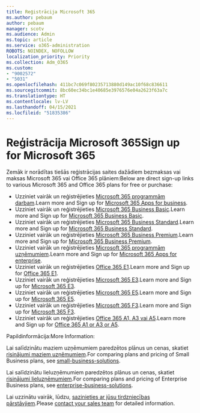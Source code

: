 ```yaml
---
title: Reģistrācija Microsoft 365
ms.author: pebaum
author: pebaum
manager: scotv
ms.audience: Admin
ms.topic: article
ms.service: o365-administration
ROBOTS: NOINDEX, NOFOLLOW
localization_priority: Priority
ms.collection: Adm_O365
ms.custom:
- "9002572"
- "5031"
ms.openlocfilehash: 411bc7c069f80235713880d149ac10f68c836611
ms.sourcegitcommit: 8bc60ec34bc1e40685e3976576e04a2623f63a7c
ms.translationtype: HT
ms.contentlocale: lv-LV
ms.lasthandoff: 04/15/2021
ms.locfileid: "51835386"
---
```

# <a name="sign-up-for-microsoft-365"></a><span data-ttu-id="eb084-102">Reģistrācija Microsoft 365</span><span class="sxs-lookup"><span data-stu-id="eb084-102">Sign up for Microsoft 365</span></span>

<span data-ttu-id="eb084-103">Zemāk ir norādītas tiešās reģistrācijas saites dažādiem bezmaksas vai maksas Microsoft 365 vai Office 365 plāniem:</span><span class="sxs-lookup"><span data-stu-id="eb084-103">Below are direct sign-up links to various Microsoft 365 and Office 365 plans for free or purchase:</span></span>

- <span data-ttu-id="eb084-104">Uzziniet vairāk un reģistrējieties [Microsoft 365 programmām darbam](https://products.office.com/business/office-365-business?activetab=pivot%3aoverviewtab).</span><span class="sxs-lookup"><span data-stu-id="eb084-104">Learn more and Sign up for [Microsoft 365 Apps for business](https://products.office.com/business/office-365-business?activetab=pivot%3aoverviewtab).</span></span>
- <span data-ttu-id="eb084-105">Uzziniet vairāk un reģistrējieties [Microsoft 365 Business Basic](https://products.office.com/business/office-365-business-essentials?activetab=pivot%3aoverviewtab).</span><span class="sxs-lookup"><span data-stu-id="eb084-105">Learn more and Sign up for [Microsoft 365 Business Basic](https://products.office.com/business/office-365-business-essentials?activetab=pivot%3aoverviewtab).</span></span>
- <span data-ttu-id="eb084-106">Uzziniet vairāk un reģistrējieties [Microsoft 365 Business Standard](https://products.office.com/business/office-365-business-premium?activetab=pivot%3aoverviewtab).</span><span class="sxs-lookup"><span data-stu-id="eb084-106">Learn more and Sign up for [Microsoft 365 Business Standard](https://products.office.com/business/office-365-business-premium?activetab=pivot%3aoverviewtab).</span></span>
- <span data-ttu-id="eb084-107">Uzziniet vairāk un reģistrējieties [Microsoft 365 Business Premium](https://www.microsoft.com/microsoft-365/business/microsoft-365-business?activetab=pivot%3aoverviewtab).</span><span class="sxs-lookup"><span data-stu-id="eb084-107">Learn more and Sign up for [Microsoft 365 Business Premium](https://www.microsoft.com/microsoft-365/business/microsoft-365-business?activetab=pivot%3aoverviewtab).</span></span>
- <span data-ttu-id="eb084-108">Uzziniet vairāk un reģistrējieties [Microsoft 365 programmām uzņēmumiem](https://products.office.com/business/office-365-proplus-product?activetab=pivot%3aoverviewtab).</span><span class="sxs-lookup"><span data-stu-id="eb084-108">Learn more and Sign up for [Microsoft 365 Apps for enterprise](https://products.office.com/business/office-365-proplus-product?activetab=pivot%3aoverviewtab).</span></span>
- <span data-ttu-id="eb084-109">Uzziniet vairāk un reģistrējieties [Office 365 E1](https://www.microsoft.com/microsoft-365/business/office-365-enterprise-e1-business-software?activetab=pivot:overviewtab).</span><span class="sxs-lookup"><span data-stu-id="eb084-109">Learn more and Sign up for [Office 365 E1](https://www.microsoft.com/microsoft-365/business/office-365-enterprise-e1-business-software?activetab=pivot:overviewtab).</span></span>
- <span data-ttu-id="eb084-110">Uzziniet vairāk un reģistrējieties [Microsoft 365 E3](https://www.microsoft.com/microsoft-365/enterprise-e3-business-software).</span><span class="sxs-lookup"><span data-stu-id="eb084-110">Learn more and Sign up for [Microsoft 365 E3](https://www.microsoft.com/microsoft-365/enterprise-e3-business-software).</span></span>
- <span data-ttu-id="eb084-111">Uzziniet vairāk un reģistrējieties [Microsoft 365 E5](https://www.microsoft.com/microsoft-365/enterprise-e5-business-software?activetab=pivot%3aoverviewtab).</span><span class="sxs-lookup"><span data-stu-id="eb084-111">Learn more and Sign up for [Microsoft 365 E5](https://www.microsoft.com/microsoft-365/enterprise-e5-business-software?activetab=pivot%3aoverviewtab).</span></span>
- <span data-ttu-id="eb084-112">Uzziniet vairāk un reģistrējieties [Microsoft 365 F3](https://www.microsoft.com/microsoft-365/microsoft-365-enterprise-f3?activetab=pivot%3aoverviewtab).</span><span class="sxs-lookup"><span data-stu-id="eb084-112">Learn more and Sign up for [Microsoft 365 F3](https://www.microsoft.com/microsoft-365/microsoft-365-enterprise-f3?activetab=pivot%3aoverviewtab).</span></span>
- <span data-ttu-id="eb084-113">Uzziniet vairāk un reģistrējieties [Office 365 A1, A3 vai A5](https://www.microsoft.com/microsoft-365/academic/compare-office-365-education-plans?activetab=tab:primaryr1).</span><span class="sxs-lookup"><span data-stu-id="eb084-113">Learn more and Sign up for [Office 365 A1 or A3 or A5](https://www.microsoft.com/microsoft-365/academic/compare-office-365-education-plans?activetab=tab:primaryr1).</span></span>

<span data-ttu-id="eb084-114">Papildinformācija:</span><span class="sxs-lookup"><span data-stu-id="eb084-114">More Information:</span></span>

<span data-ttu-id="eb084-115">Lai salīdzinātu maziem uzņēmumiem paredzētos plānus un cenas, skatiet [risinājumi maziem uzņēmumiem](https://products.office.com/business/small-business-solutions#office-ContentAreaHeadingTemplate-1cuvapm).</span><span class="sxs-lookup"><span data-stu-id="eb084-115">For comparing plans and pricing of Small Business plans, see [small-business-solutions](https://products.office.com/business/small-business-solutions#office-ContentAreaHeadingTemplate-1cuvapm).</span></span>

<span data-ttu-id="eb084-116">Lai salīdzinātu lieluzņēmumiem paredzētos plānus un cenas, skatiet [risinājumi lieluzņēmumiem](https://www.microsoft.com/microsoft-365/business/compare-more-office-365-for-business-plans).</span><span class="sxs-lookup"><span data-stu-id="eb084-116">For comparing plans and pricing of Enterprise Business plans, see [enterprise-business-solutions](https://www.microsoft.com/microsoft-365/business/compare-more-office-365-for-business-plans).</span></span>

<span data-ttu-id="eb084-117">Lai uzzinātu vairāk, lūdzu, [sazinieties ar jūsu tirdzniecības pārstāvjiem](https://go.microsoft.com/fwlink/?linkid=2127718).</span><span class="sxs-lookup"><span data-stu-id="eb084-117">Please [contact your sales team](https://go.microsoft.com/fwlink/?linkid=2127718) for detailed information.</span></span>
